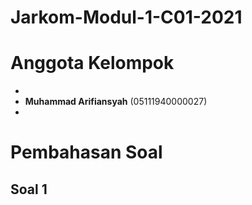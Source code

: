 # Jarkom-Modul-1-C01-2021

# Anggota Kelompok
- 
- **Muhammad Arifiansyah** (05111940000027)
-

# Pembahasan Soal
## Soal 1
